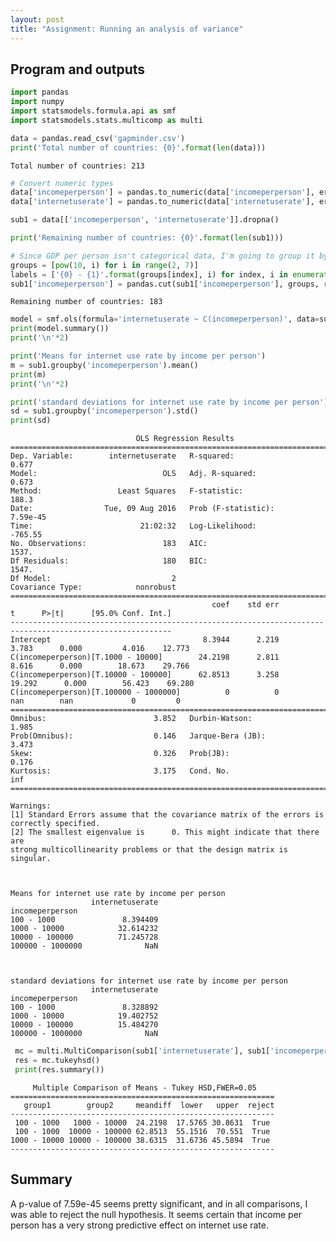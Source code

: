 ```yaml
---
layout: post
title: "Assignment: Running an analysis of variance"
---
```


## Program and outputs

```python
import pandas
import numpy
import statsmodels.formula.api as smf
import statsmodels.stats.multicomp as multi

data = pandas.read_csv('gapminder.csv')
print('Total number of countries: {0}'.format(len(data)))
```

    Total number of countries: 213



```python
# Convert numeric types
data['incomeperperson'] = pandas.to_numeric(data['incomeperperson'], errors='coerce')
data['internetuserate'] = pandas.to_numeric(data['internetuserate'], errors='coerce')

sub1 = data[['incomeperperson', 'internetuserate']].dropna()

print('Remaining number of countries: {0}'.format(len(sub1)))

# Since GDP per person isn't categorical data, I'm going to group it by magnitude first
groups = [pow(10, i) for i in range(2, 7)]
labels = ['{0} - {1}'.format(groups[index], i) for index, i in enumerate(groups[1:])]
sub1['incomeperperson'] = pandas.cut(sub1['incomeperperson'], groups, right=False, labels=labels)
```

    Remaining number of countries: 183



```python
model = smf.ols(formula='internetuserate ~ C(incomeperperson)', data=sub1).fit()
print(model.summary())
print('\n'*2)

print('Means for internet use rate by income per person')
m = sub1.groupby('incomeperperson').mean()
print(m)
print('\n'*2)

print('standard deviations for internet use rate by income per person')
sd = sub1.groupby('incomeperperson').std()
print(sd)
```

                                OLS Regression Results                            
    ==============================================================================
    Dep. Variable:        internetuserate   R-squared:                       0.677
    Model:                            OLS   Adj. R-squared:                  0.673
    Method:                 Least Squares   F-statistic:                     188.3
    Date:                Tue, 09 Aug 2016   Prob (F-statistic):           7.59e-45
    Time:                        21:02:32   Log-Likelihood:                -765.55
    No. Observations:                 183   AIC:                             1537.
    Df Residuals:                     180   BIC:                             1547.
    Df Model:                           2                                         
    Covariance Type:            nonrobust                                         
    ==========================================================================================================
                                                 coef    std err          t      P>|t|      [95.0% Conf. Int.]
    ----------------------------------------------------------------------------------------------------------
    Intercept                                  8.3944      2.219      3.783      0.000         4.016    12.773
    C(incomeperperson)[T.1000 - 10000]        24.2198      2.811      8.616      0.000        18.673    29.766
    C(incomeperperson)[T.10000 - 100000]      62.8513      3.258     19.292      0.000        56.423    69.280
    C(incomeperperson)[T.100000 - 1000000]          0          0        nan        nan             0         0
    ==============================================================================
    Omnibus:                        3.852   Durbin-Watson:                   1.985
    Prob(Omnibus):                  0.146   Jarque-Bera (JB):                3.473
    Skew:                           0.326   Prob(JB):                        0.176
    Kurtosis:                       3.175   Cond. No.                          inf
    ==============================================================================
    
    Warnings:
    [1] Standard Errors assume that the covariance matrix of the errors is correctly specified.
    [2] The smallest eigenvalue is      0. This might indicate that there are
    strong multicollinearity problems or that the design matrix is singular.
    
    
    
    Means for internet use rate by income per person
                      internetuserate
    incomeperperson                  
    100 - 1000               8.394409
    1000 - 10000            32.614232
    10000 - 100000          71.245728
    100000 - 1000000              NaN
    
    
    
    standard deviations for internet use rate by income per person
                      internetuserate
    incomeperperson                  
    100 - 1000               8.328892
    1000 - 10000            19.402752
    10000 - 100000          15.484270
    100000 - 1000000              NaN



```python
 mc = multi.MultiComparison(sub1['internetuserate'], sub1['incomeperperson'])
 res = mc.tukeyhsd()
 print(res.summary())
```

         Multiple Comparison of Means - Tukey HSD,FWER=0.05    
    ===========================================================
       group1        group2     meandiff  lower   upper  reject
    -----------------------------------------------------------
     100 - 1000   1000 - 10000  24.2198  17.5765 30.8631  True 
     100 - 1000  10000 - 100000 62.8513  55.1516  70.551  True 
    1000 - 10000 10000 - 100000 38.6315  31.6736 45.5894  True 
    -----------------------------------------------------------



## Summary

A p-value of 7.59e-45 seems pretty significant, and in all comparisons, I was able to reject the null hypothesis. It seems certain that income per person has a very strong predictive effect on internet use rate.
